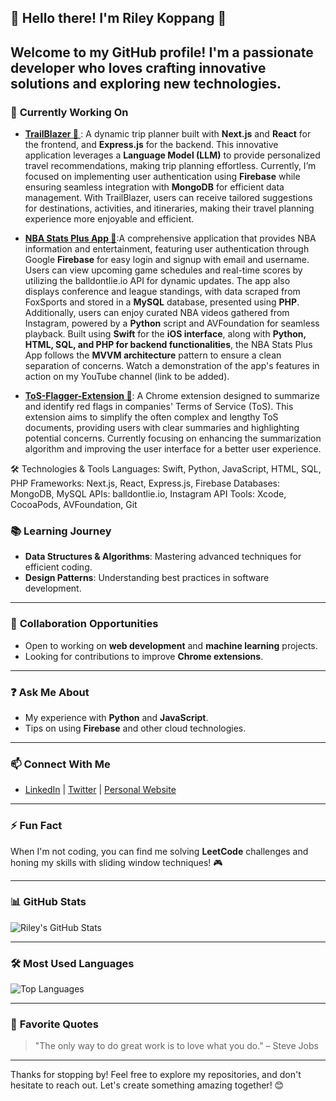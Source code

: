 ## 🌟 Hello there! I'm **Riley Koppang** 👋

Welcome to my GitHub profile! I'm a passionate developer who loves crafting innovative solutions and exploring new technologies.
---

### 🔧 **Currently Working On**
- **[TrailBlazer 🌟 ](https://github.com/Koppang-Dev/TrailBlazeWebApp)**: A dynamic trip planner built with **Next.js** and **React** for the frontend, and **Express.js** for the backend. This innovative application leverages a **Language Model (LLM)** to provide personalized travel recommendations, making trip planning effortless. Currently, I’m focused on implementing user authentication using **Firebase** while ensuring seamless integration with **MongoDB** for efficient data management. With TrailBlazer, users can receive tailored suggestions for destinations, activities, and itineraries, making their travel planning experience more enjoyable and efficient.

- **[NBA Stats Plus App 🏀](https://github.com/Koppang-Dev/NBAStatsPlus)**:A comprehensive application that provides NBA information and entertainment, featuring user authentication through Google **Firebase** for easy login and signup with email and username. Users can view upcoming game schedules and real-time scores by utilizing the balldontlie.io API for dynamic updates. The app also displays conference and league standings, with data scraped from FoxSports and stored in a **MySQL** database, presented using **PHP**. Additionally, users can enjoy curated NBA videos gathered from Instagram, powered by a **Python** script and AVFoundation for seamless playback. Built using **Swift** for the **iOS interface**, along with **Python, HTML, SQL, and PHP for backend functionalities**, the NBA Stats Plus App follows the **MVVM architecture** pattern to ensure a clean separation of concerns. Watch a demonstration of the app's features in action on my YouTube channel (link to be added).

- **[ToS-Flagger-Extension 🚀](https://github.com/Koppang-Dev/ToS-Flagger-Extension)**: A Chrome extension designed to summarize and identify red flags in companies' Terms of Service (ToS). This extension aims to simplify the often complex and lengthy ToS documents, providing users with clear summaries and highlighting potential concerns. Currently focusing on enhancing the summarization algorithm and improving the user interface for a better user experience.

🛠️ Technologies & Tools
Languages: Swift, Python, JavaScript, HTML, SQL, PHP
Frameworks: Next.js, React, Express.js, Firebase
Databases: MongoDB, MySQL
APIs: balldontlie.io, Instagram API
Tools: Xcode, CocoaPods, AVFoundation, Git

### 📚 **Learning Journey**
- **Data Structures & Algorithms**: Mastering advanced techniques for efficient coding.
- **Design Patterns**: Understanding best practices in software development.

---

### 🤝 **Collaboration Opportunities**
- Open to working on **web development** and **machine learning** projects.
- Looking for contributions to improve **Chrome extensions**.

---

### ❓ **Ask Me About**
- My experience with **Python** and **JavaScript**.
- Tips on using **Firebase** and other cloud technologies.

---

### 📫 **Connect With Me**
- [LinkedIn](your-linkedin-url) | [Twitter](your-twitter-url) | [Personal Website](your-website-url)

---

### ⚡ **Fun Fact**
When I'm not coding, you can find me solving **LeetCode** challenges and honing my skills with sliding window techniques! 🎮

---

### 📊 **GitHub Stats**
![Riley's GitHub Stats](https://github-readme-stats.vercel.app/api?username=Koppang-Dev&show_icons=true&theme=radical)

---

### 🛠️ **Most Used Languages**
![Top Languages](https://github-readme-stats.vercel.app/api/top-langs/?username=Koppang-Dev&layout=compact&theme=radical)

---

### 🌈 **Favorite Quotes**
> "The only way to do great work is to love what you do." – Steve Jobs

---

Thanks for stopping by! Feel free to explore my repositories, and don't hesitate to reach out. Let's create something amazing together! 😊
